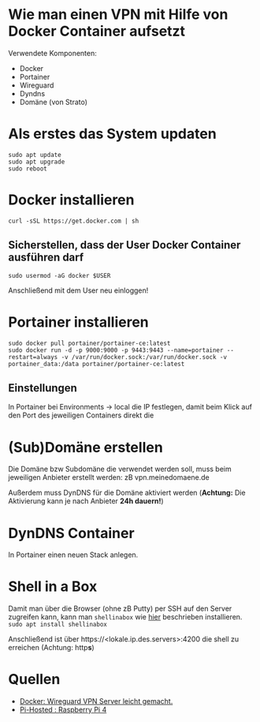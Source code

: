 # Wie man einen VPN mit Hilfe von Docker Container aufsetzt
Verwendete Komponenten:
- Docker
- Portainer
- Wireguard
- Dyndns
- Domäne (von Strato)

# Als erstes das System updaten
```
sudo apt update
sudo apt upgrade
sudo reboot
```

# Docker installieren
`curl -sSL https://get.docker.com | sh`

## Sicherstellen, dass der User Docker Container ausführen darf
`sudo usermod -aG docker $USER`

Anschließend mit dem User neu einloggen!

# Portainer installieren
```
sudo docker pull portainer/portainer-ce:latest
sudo docker run -d -p 9000:9000 -p 9443:9443 --name=portainer --restart=always -v /var/run/docker.sock:/var/run/docker.sock -v portainer_data:/data portainer/portainer-ce:latest
```
## Einstellungen
In Portainer bei Environments -> local die IP festlegen, damit beim Klick auf den Port des jeweiligen Containers direkt die 

# (Sub)Domäne erstellen
Die Domäne bzw Subdomäne die verwendet werden soll, muss beim jeweiligen Anbieter erstellt werden: zB vpn.meinedomaene.de

Außerdem muss DynDNS für die Domäne aktiviert werden (**Achtung:** Die Aktivierung kann je nach Anbieter **24h dauern!**)

 # DynDNS Container
 In Portainer einen neuen Stack anlegen.

 # Shell in a Box
 Damit man über die Browser (ohne zB Putty) per SSH auf den Server zugreifen kann, kann man `shellinabox` wie [hier](https://youtu.be/cO2-gQ09Jj0?si=xu-OL-PZgERREs1b&t=711) beschrieben installieren.
`sudo apt install shellinabox`

Anschließend ist über https://<lokale.ip.des.servers>:4200 die shell zu erreichen (Achtung: http**s**)
 
 # Quellen
 - [Docker: Wireguard VPN Server leicht gemacht.](https://www.youtube.com/watch?v=awWwU4w1Unw)
 - [Pi-Hosted : Raspberry Pi 4](https://www.youtube.com/watch?v=cO2-gQ09Jj0&list=PL846hFPMqg3jwkxcScD1xw2bKXrJVvarc)
